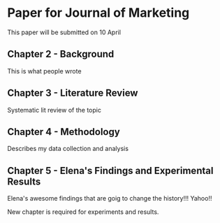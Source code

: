 # Paper for Journal of Marketing
This paper will be submitted on 10 April

## Chapter 2 - Background
This is what people wrote

## Chapter 3 - Literature Review
Systematic lit review of the topic

## Chapter 4 - Methodology
Describes my data collection and analysis 

## Chapter 5 - Elena's Findings and Experimental Results

Elena's awesome findings that are goig to change the history!!! Yahoo!!

New chapter is required for experiments and results.

